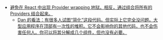 - [避免在 React 中出现 Provider wrapping 地狱。相反，通过组合将所有的 Providers 结合起来。](https://twitter.com/_georgemoller/status/1703935267327901722)
	- [Dan 的看法：有很多人试图“简化”这段代码。但实际上它完全没问题。大型应用程序在顶部有一次性的堆积。它不会影响你的其他代码，也不会伤害任何人。你可以将其分解成几个组件，但也没有必要。](https://twitter.com/dan_abramov/status/1563307506482696192)